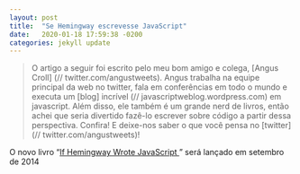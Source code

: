 ```yaml
---
layout: post
title:  "Se Hemingway escrevesse JavaScript"
date:   2020-01-18 17:59:38 -0200
categories: jekyll update
---
```



>O artigo a seguir foi escrito pelo meu bom amigo e colega, [Angus Croll] (// twitter.com/angustweets). Angus trabalha na equipe principal da web no twitter, fala em conferências em todo o mundo e executa um [blog] incrível (// javascriptweblog.wordpress.com) em javascript. Além disso, ele também é um grande nerd de livros, então achei que seria divertido fazê-lo escrever sobre código a partir dessa perspectiva. Confira! E deixe-nos saber o que você pensa no [twitter] (// twitter.com/angustweets)!

O novo livro “[If Hemingway Wrote JavaScript ](https://www.amazon.com.br/Hemingway-Wrote-JavaScript-Angus-Croll/dp/1593275854)” será lançado em setembro de 2014
